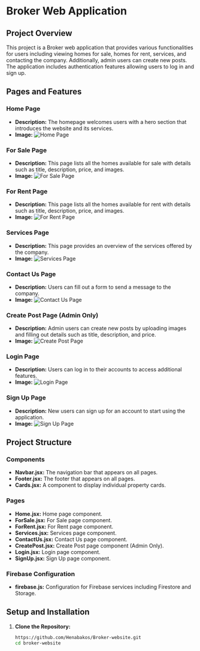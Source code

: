 # Broker Web Application

## Project Overview
This project is a Broker web application that provides various functionalities for users including viewing homes for sale, homes for rent, services, and contacting the company. Additionally, admin users can create new posts. The application includes authentication features allowing users to log in and sign up.

## Pages and Features

### Home Page
- **Description:** The homepage welcomes users with a hero section that introduces the website and its services.
- **Image:**
  ![Home Page](.\src\assets\images\Home.png)

### For Sale Page
- **Description:** This page lists all the homes available for sale with details such as title, description, price, and images.
- **Image:**
  ![For Sale Page](.\src\assets\images\ForSale.png)

### For Rent Page
- **Description:** This page lists all the homes available for rent with details such as title, description, price, and images.
- **Image:**
  ![For Rent Page](./src/assets/images/ForRent.png)

### Services Page
- **Description:** This page provides an overview of the services offered by the company.
- **Image:**
  ![Services Page](./src/assets/images/Services.png)

### Contact Us Page
- **Description:** Users can fill out a form to send a message to the company.
- **Image:**
  ![Contact Us Page](./src/assets/images/ContactUs.png)

### Create Post Page (Admin Only)
- **Description:** Admin users can create new posts by uploading images and filling out details such as title, description, and price.
- **Image:**
  ![Create Post Page](./src/assets/images/CreatePost.png)

### Login Page
- **Description:** Users can log in to their accounts to access additional features.
- **Image:**
  ![Login Page](./src/assets/images/SignIn.png)

### Sign Up Page
- **Description:** New users can sign up for an account to start using the application.
- **Image:**
  ![Sign Up Page](./src/assets/images/SignUp.png)

## Project Structure

### Components
- **Navbar.jsx:** The navigation bar that appears on all pages.
- **Footer.jsx:** The footer that appears on all pages.
- **Cards.jsx:** A component to display individual property cards.

### Pages
- **Home.jsx:** Home page component.
- **ForSale.jsx:** For Sale page component.
- **ForRent.jsx:** For Rent page component.
- **Services.jsx:** Services page component.
- **ContactUs.jsx:** Contact Us page component.
- **CreatePost.jsx:** Create Post page component (Admin Only).
- **Login.jsx:** Login page component.
- **SignUp.jsx:** Sign Up page component.

### Firebase Configuration
- **firebase.js:** Configuration for Firebase services including Firestore and Storage.

## Setup and Installation

1. **Clone the Repository:**
   ```sh
   https://github.com/Henabakos/Broker-website.git
   cd broker-website
